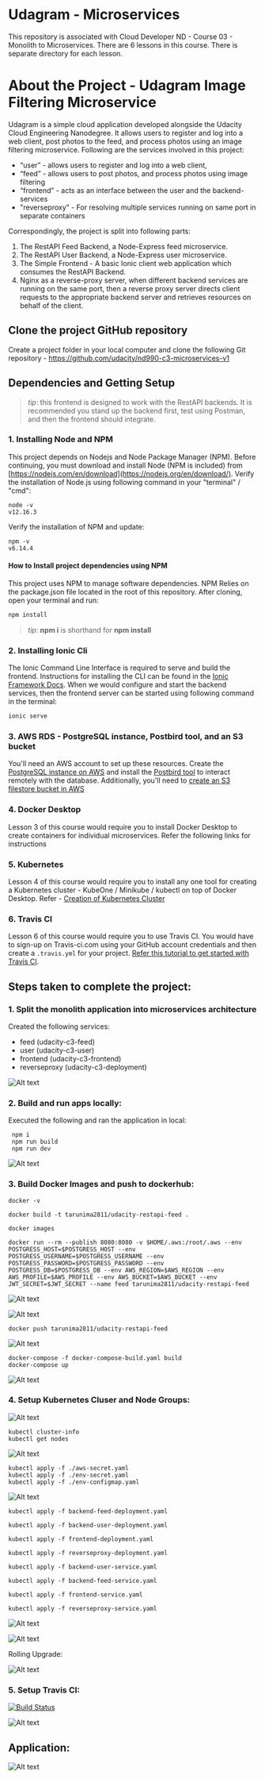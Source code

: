 # Udagram - Microservices
This repository is associated with Cloud Developer ND - Course 03 - Monolith to Microservices. There are 6 lessons in this course. There is separate directory for each lesson.

# About the Project - Udagram Image Filtering Microservice
Udagram is a simple cloud application developed alongside the Udacity Cloud Engineering Nanodegree. It allows users to register and log into a web client, post photos to the feed, and process photos using an image filtering microservice. Following are the services involved in this project:

* “user” - allows users to register and log into a web client, 
* “feed” - allows users to post photos, and process photos using image filtering 
* “frontend” - acts as an interface between the user and the backend-services
* "reverseproxy" - For resolving multiple services running on same port in separate containers

Correspondingly, the project is split into following parts:
1. The RestAPI Feed Backend, a Node-Express feed microservice.
1. The RestAPI User Backend, a Node-Express user microservice.
1. The Simple Frontend - A basic Ionic client web application which consumes the RestAPI Backend.
1. Nginx as a reverse-proxy server, when different backend services are running on the same port, then a reverse proxy server directs client requests to the appropriate backend server and retrieves resources on behalf of the client.  

## Clone the project GitHub repository
Create a project folder in your local computer and clone the following Git repository - https://github.com/udacity/nd990-c3-microservices-v1

## Dependencies and Getting Setup
> _tip_: this frontend is designed to work with the RestAPI backends. It is recommended you stand up the backend first, test using Postman, and then the frontend should integrate.

### 1. Installing Node and NPM
This project depends on Nodejs and Node Package Manager (NPM). Before continuing, you must download and install Node (NPM is included) from [https://nodejs.com/en/download](https://nodejs.org/en/download/). Verify the installation of Node.js using following command in your "terminal" / "cmd": 
```
node -v
v12.16.3
```
Verify the installation of NPM and update: 
```
npm -v
v6.14.4
```
#### How to Install project dependencies using NPM
This project uses NPM to manage software dependencies. NPM Relies on the package.json file located in the root of this repository. After cloning, open your terminal and run:
```bash
npm install
```
>_tip_: **npm i** is shorthand for **npm install**


### 2. Installing Ionic Cli
The Ionic Command Line Interface is required to serve and build the frontend. Instructions for installing the CLI can be found in the [Ionic Framework Docs](https://ionicframework.com/docs/installation/cli). When we would configure and start the backend services, then the frontend server can be started using following command in the terminal:

```bash
ionic serve
```

### 3. AWS RDS - PostgreSQL instance, Postbird tool, and an S3 bucket
You'll need an AWS account to set up these resources. Create the [PostgreSQL instance on AWS](https://classroom.udacity.com/nanodegrees/nd9990/parts/5d4b2317-8333-47b3-a9ec-ea2cf0a3efbb/modules/ab95831d-3105-400e-9c49-01a9d85e5a65/lessons/a89390c2-0832-4de0-833f-2dcb929a665e/concepts/001c5798-6c84-448e-ad63-9281f0e2fabe) and install the [Postbird tool](https://github.com/Paxa/postbird) to interact remotely with the database. Additionally, you'll need to [create an S3 filestore bucket in AWS](https://classroom.udacity.com/nanodegrees/nd9990/parts/5d4b2317-8333-47b3-a9ec-ea2cf0a3efbb/modules/ab95831d-3105-400e-9c49-01a9d85e5a65/lessons/a89390c2-0832-4de0-833f-2dcb929a665e/concepts/a04068a9-6267-4c37-9eeb-a413949a48f2)


### 4. Docker Desktop
Lesson 3 of this course would require you to install Docker Desktop to create containers for individual microservices. Refer the following links for instructions 

### 5. Kubernetes 
Lesson 4 of this course would require you to install any one tool for creating a Kubernetes cluster - KubeOne / Minikube / kubectl on top of Docker Desktop. Refer - 
[Creation of Kubernetes Cluster](https://classroom.udacity.com/nanodegrees/nd9990/parts/96fffeca-63e0-4bfc-92a6-a869b5b64b9e/modules/8c55d5a1-ae41-4313-ab37-86b1f35b9ada/lessons/e03717be-332d-4a2e-8576-69f7aae7726e/concepts/fac375ff-8a1c-461f-8e7c-6c9a844358ac)

### 6. Travis CI
Lesson 6 of this course would require you to use Travis CI. You would have to sign-up on  Travis-ci.com using your GitHub account credentials and then create a `.travis.yml` for your project. [Refer this tutorial to get started with Travis CI](https://docs.travis-ci.com/user/tutorial/).

## Steps taken to complete the project:

### 1. Split the monolith application into microservices architecture
 Created the following services:
 * feed (udacity-c3-feed)
 * user (udacity-c3-user)
 * frontend (udacity-c3-frontend)
 * reverseproxy (udacity-c3-deployment)
 
 ![Alt text](/images/microservice.PNG "Microservice")
 
### 2. Build and run apps locally:
 Executed the following and ran the application in local:
 ```
  npm i
  npm run build
  npm run dev
 ```
 ![Alt text](/images/npm-run-local.PNG "npm local")
 
### 3. Build Docker Images and push to dockerhub:
 ```$xslt
docker -v

docker build -t tarunima2811/udacity-restapi-feed .

docker images

docker run --rm --publish 8080:8080 -v $HOME/.aws:/root/.aws --env POSTGRESS_HOST=$POSTGRESS_HOST --env POSTGRESS_USERNAME=$POSTGRESS_USERNAME --env POSTGRESS_PASSWORD=$POSTGRESS_PASSWORD --env POSTGRESS_DB=$POSTGRESS_DB --env AWS_REGION=$AWS_REGION --env AWS_PROFILE=$AWS_PROFILE --env AWS_BUCKET=$AWS_BUCKET --env JWT_SECRET=$JWT_SECRET --name feed tarunima2811/udacity-restapi-feed

```
![Alt text](/images/docker-images.PNG "docker images")

![Alt text](/images/docker-run-local.PNG "docker run local")

```$xslt
docker push tarunima2811/udacity-restapi-feed
```

![Alt text](/images/dockerhub.PNG "docker hub")

```$xslt
docker-compose -f docker-compose-build.yaml build
docker-compose up
```
![Alt text](/images/docker-compose-up.PNG "docker compose up")

### 4. Setup Kubernetes Cluser and Node Groups:

![Alt text](/images/EKS.PNG "EKS")

```$xslt
kubectl cluster-info
kubectl get nodes
```
![Alt text](/images/cluster.PNG "EKS Cluster Info")

```$xslt
kubectl apply -f ./aws-secret.yaml
kubectl apply -f ./env-secret.yaml
kubectl apply -f ./env-configmap.yaml
```
![Alt text](/images/eks-config.PNG "EKS Config")

```$xslt
kubectl apply -f backend-feed-deployment.yaml 

kubectl apply -f backend-user-deployment.yaml 

kubectl apply -f frontend-deployment.yaml 

kubectl apply -f reverseproxy-deployment.yaml

kubectl apply -f backend-user-service.yaml

kubectl apply -f backend-feed-service.yaml

kubectl apply -f frontend-service.yaml

kubectl apply -f reverseproxy-service.yaml

```
![Alt text](/images/kubectl-deployment.PNG "deployment")

![Alt text](/images/kubectl-info.PNG "kubectl info")

Rolling Upgrade:

![Alt text](/images/rolling-deploy.PNG "Rolling Upgrade")

### 5. Setup Travis CI:

[![Build Status](https://travis-ci.com/Tarunima2811/udacity-cloud-developer-microservice.svg?branch=master)](https://travis-ci.com/Tarunima2811/udacity-cloud-developer-microservice)

![Alt text](/images/travis-ci.PNG "Travis CI")

## Application:

![Alt text](/images/App.PNG "Application")
